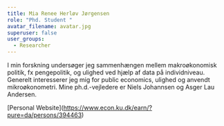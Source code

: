 ```yaml
---
title: Mia Renee Herløv Jørgensen
role: "Phd. Student "
avatar_filename: avatar.jpg
superuser: false
user_groups:
  - Researcher
---
```

I min forskning undersøger jeg sammenhængen mellem makroøkonomisk politik, fx pengepolitik, og ulighed ved hjælp af data på individniveau. Generelt interesserer jeg mig for public economics, ulighed og anvendt mikroøkonometri. Mine ph.d.-vejledere er Niels Johannsen og Asger Lau Andersen.

\[Personal Website](https://www.econ.ku.dk/earn/?pure=da/persons/394463)